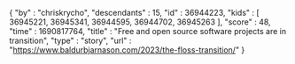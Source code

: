 {
  "by" : "chriskrycho",
  "descendants" : 15,
  "id" : 36944223,
  "kids" : [ 36945221, 36945341, 36944595, 36944702, 36945263 ],
  "score" : 48,
  "time" : 1690817764,
  "title" : "Free and open source software projects are in transition",
  "type" : "story",
  "url" : "https://www.baldurbjarnason.com/2023/the-floss-transition/"
}
